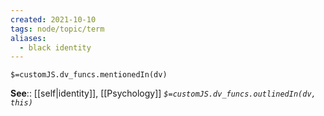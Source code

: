```yaml
---
created: 2021-10-10
tags: node/topic/term
aliases:
  - black identity
---
```

`$=customJS.dv_funcs.mentionedIn(dv)`


**See**:: [[self|identity]], [[Psychology]]
*`$=customJS.dv_funcs.outlinedIn(dv, this)`*

